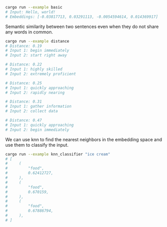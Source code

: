 ```bash
cargo run --example basic
# Input: Hello, world!
# Embeddings: [-0.03817713, 0.03291113, -0.0054594614, 0.014369917]
```

Semantic similarity between two sentences even when they do not share any words in common.

```bash
cargo run --example distance
# Distance: 0.19
# Input 1: begin immediately
# Input 2: start right away

# Distance: 0.22
# Input 1: highly skilled
# Input 2: extremely proficient

# Distance: 0.25
# Input 1: quickly approaching
# Input 2: rapidly nearing

# Distance: 0.31
# Input 1: gather information
# Input 2: collect data

# Distance: 0.47
# Input 1: quickly approaching
# Input 2: begin immediately
```

We can use knn to find the nearest neighbors in the embedding space and use them to classify the input.

```bash
cargo run --example knn_classifier "ice cream"
# [
#     (
#         "food",
#         0.62412727,
#     ),
#     (
#         "food",
#         0.670159,
#     ),
#     (
#         "food",
#         0.67886794,
#     ),
# ]
```
